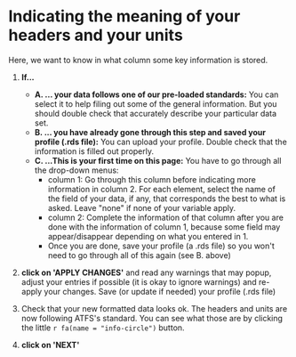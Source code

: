 # Indicating the meaning of your headers and your units

Here, we want to know in what column some key information is stored.

 1. **If...**

     - **A. ... your data follows one of our pre-loaded standards:** You can select it to help filing out some of the general information. But you should double check that accurately describe your particular data set.
     - **B. ... you have already gone through this step and saved your profile (.rds file):** You can upload your profile. Double check that the information is filled out properly.
     - **C. ...This is your first time on this page:** You have to go through all the drop-down menus:
       - column 1: Go through this column before indicating more information in column 2. For each element, select the name of the field of your data, if any, that corresponds the best to what is asked. Leave "none" if none of your variable apply.
       - column 2: Complete the information of that column after you are done with the information of column 1, because some field may appear/disappear depending on what you entered in 1.
       - Once you are done, save your profile (a .rds file) so you won't need to go through all of this again (see B. above) 
       
 2. **click on 'APPLY CHANGES'** and read any warnings that may popup, adjust your entries if possible (it is okay to ignore warnings) and re-apply your changes. Save (or update if needed) your profile (.rds file)

 3. Check that your new formatted data looks ok. The headers and units are now following ATFS's standard. You can see what those are by clicking the little `r fa(name = "info-circle")` button.
 
 5. **click on 'NEXT'**



